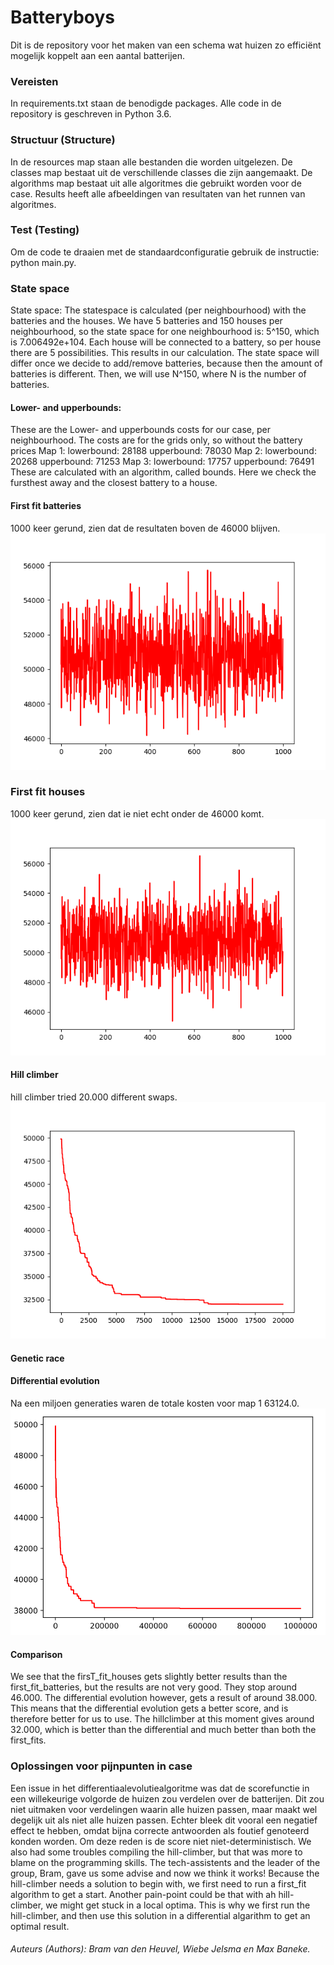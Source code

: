 # Batteryboys
Dit is de repository voor het maken van een schema wat huizen zo efficiënt mogelijk koppelt aan een aantal batterijen.

### Vereisten
In requirements.txt staan de benodigde packages. Alle code in de repository is geschreven in Python 3.6.
  
### Structuur (Structure)
In de resources map staan alle bestanden die worden uitgelezen. De classes map bestaat uit de verschillende classes die zijn aangemaakt. De algorithms map bestaat uit alle algoritmes die gebruikt worden voor de case. Results heeft alle afbeeldingen van resultaten van het runnen van algoritmes.
  
### Test (Testing)
Om de code te draaien met de standaardconfiguratie gebruik de instructie:
python main.py.

### State space
State space: The statespace is calculated (per neighbourhood) with the batteries and the houses. 
We have 5 batteries and 150 houses per neighbourhood, so the state space for one neighbourhood is:
5^150, which is 7.006492e+104. Each house will be connected to a battery, so per house there are 5 possibilities. 
This results in our calculation. 
The state space will differ once we decide to add/remove batteries, because then the amount of batteries is different.
Then, we will use N^150, where N is the number of batteries.

#### Lower- and upperbounds:
These are the Lower- and upperbounds costs for our case, per neighbourhood.
The costs are for the grids only, so without the battery prices
Map 1:
lowerbound: 28188
upperbound: 78030
Map 2:
lowerbound: 20268
upperbound: 71253
Map 3:
lowerbound: 17757
upperbound: 76491
These are calculated with an algorithm, called bounds. Here we check the fursthest away and the closest battery to a house.

#### First fit batteries
1000 keer gerund, zien dat de resultaten boven de 46000 blijven.
![What is this](/results/First_fit_batteries_goede.png)

### First fit houses
1000 keer gerund, zien dat ie niet echt onder de 46000 komt.
![What is this](/results/first_fit_houses_goede.png)

#### Hill climber
hill climber tried 20.000 different swaps.
![What is this](/results/Hillclimber_try.png)

#### Genetic race

#### Differential evolution
Na een miljoen generaties waren de totale kosten voor map 1 63124.0. 
![What is this](/results/Differential_evolution_results.png)

#### Comparison
We see that the firsT_fit_houses gets slightly better results than the first_fit_batteries, but the results are not very good.
They stop around 46.000.
The differential evolution however, gets a result of around 38.000.
This means that the differential evolution gets a better score, and is therefore better for us to use.
The hillclimber at this moment gives around 32.000, which is better than the differential and much better than both the first_fits.  

   
### Oplossingen voor pijnpunten in case
Een issue in het differentiaalevolutiealgoritme was dat de scorefunctie in een willekeurige volgorde de huizen zou verdelen over de batterijen. Dit zou niet uitmaken voor verdelingen waarin alle huizen passen, maar maakt wel degelijk uit als niet alle huizen passen. Echter bleek dit vooral een negatief effect te hebben, omdat bijna correcte antwoorden als foutief genoteerd konden worden. Om deze reden is de score niet niet-deterministisch.
We also had some troubles compiling the hill-climber, but that was more to blame on the programming skills. 
The tech-assistents and the leader of the group, Bram, gave us some advise and now we think it works!
Because the hill-climber needs a solution to begin with, we first need to run a first_fit algorithm to get a start.
Another pain-point could be that with ah hill-climber, we might get stuck in a local optima.
This is why we first run the hill-climber, and then use this solution in a differential algarithm to get an optimal result.

###### Auteurs (Authors): Bram van den Heuvel, Wiebe Jelsma en Max Baneke.
